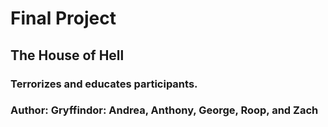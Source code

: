 # Final Project
## The House of Hell

### Terrorizes and educates participants.

### Author: Gryffindor: Andrea, Anthony, George, Roop, and Zach